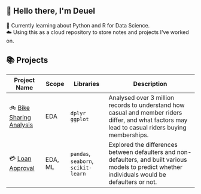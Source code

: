 ## 🐼 Hello there, I'm Deuel

📝 Currently learning about Python and R for Data Science.  
☁️ Using this as a cloud repository to store notes and projects I've worked on.

## 📚 Projects
| Project Name | Scope | Libraries | Description |
|---|---|---|---|
| 🚲 [Bike Sharing Analysis](https://htmlpreview.github.io/?https://github.com/Deuellau/Projects/blob/main/Google%20Capstone%20(Bike)/Google-Capstone-Bike.html) | EDA | `dplyr` `ggplot` | Analysed over 3 million records to understand how casual and member riders differ, and what factors may lead to casual riders buying memberships.|
|💳 [Loan Approval](https://github.com/Deuellau/Projects/tree/main/Loan%20Approval) | EDA, ML | `pandas`, `seaborn`, `scikit-learn` | Explored the differences between defaulters and non-defaulters, and built various models to predict whether individuals would be defaulters or not. |
<br>
